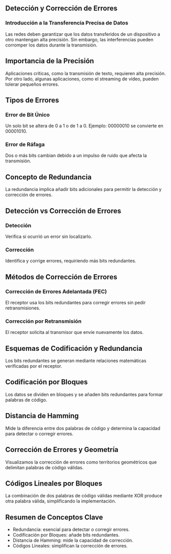 <title>Demo</title>
<layout: post></layout: post>
<permalink: /demo></permalink: /demo>

<section>
    <h1>Detección y Corrección de Errores</h1>
    <h3>Introducción a la Transferencia Precisa de Datos</h3>
    <p>Las redes deben garantizar que los datos transferidos de un dispositivo a otro mantengan alta precisión. Sin embargo, las interferencias pueden corromper los datos durante la transmisión.</p>
</section>

<section>
    <h2>Importancia de la Precisión</h2>
    <p>Aplicaciones críticas, como la transmisión de texto, requieren alta precisión. Por otro lado, algunas aplicaciones, como el streaming de vídeo, pueden tolerar pequeños errores.</p>
</section>

<section>
    <h2>Tipos de Errores</h2>
    <h3>Error de Bit Único</h3>
    <p>Un solo bit se altera de 0 a 1 o de 1 a 0. Ejemplo: 00000010 se convierte en 00001010.</p>
    <h3>Error de Ráfaga</h3>
    <p>Dos o más bits cambian debido a un impulso de ruido que afecta la transmisión.</p>
</section>

<section>
    <h2>Concepto de Redundancia</h2>
    <p>La redundancia implica añadir bits adicionales para permitir la detección y corrección de errores.</p>
</section>

<section>
    <h2>Detección vs Corrección de Errores</h2>
    <h3>Detección</h3>
    <p>Verifica si ocurrió un error sin localizarlo.</p>
    <h3>Corrección</h3>
    <p>Identifica y corrige errores, requiriendo más bits redundantes.</p>
</section>

<section>
    <h2>Métodos de Corrección de Errores</h2>
    <h3>Corrección de Errores Adelantada (FEC)</h3>
    <p>El receptor usa los bits redundantes para corregir errores sin pedir retransmisiones.</p>
    <h3>Corrección por Retransmisión</h3>
    <p>El receptor solicita al transmisor que envíe nuevamente los datos.</p>
</section>

<section>
    <h2>Esquemas de Codificación y Redundancia</h2>
    <p>Los bits redundantes se generan mediante relaciones matemáticas verificadas por el receptor.</p>
</section>

<section>
    <h2>Codificación por Bloques</h2>
    <p>Los datos se dividen en bloques y se añaden bits redundantes para formar palabras de código.</p>
</section>

<section>
    <h2>Distancia de Hamming</h2>
    <p>Mide la diferencia entre dos palabras de código y determina la capacidad para detectar o corregir errores.</p>
</section>

<section>
    <h2>Corrección de Errores y Geometría</h2>
    <p>Visualizamos la corrección de errores como territorios geométricos que delimitan palabras de código válidas.</p>
</section>

<section>
    <h2>Códigos Lineales por Bloques</h2>
    <p>La combinación de dos palabras de código válidas mediante XOR produce otra palabra válida, simplificando la implementación.</p>
</section>

<section>
    <h2>Resumen de Conceptos Clave</h2>
    <ul>
        <li>Redundancia: esencial para detectar o corregir errores.</li>
        <li>Codificación por Bloques: añade bits redundantes.</li>
        <li>Distancia de Hamming: mide la capacidad de corrección.</li>
        <li>Códigos Lineales: simplifican la corrección de errores.</li>
    </ul>
</section>
